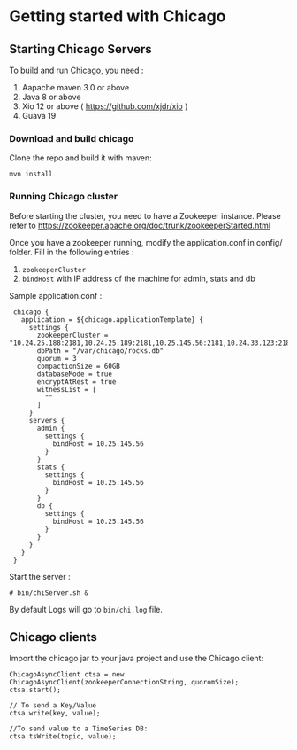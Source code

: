 Getting started with Chicago
============================


## Starting Chicago Servers ##

To build and run Chicago, you need :
 1. Aapache maven 3.0 or above
 2. Java 8 or above
 3. Xio 12 or above ( https://github.com/xjdr/xio )
 4. Guava 19


### Download and build chicago ###

Clone the repo and build it with maven:
     
    mvn install
  

  
### Running Chicago cluster ###

Before starting the cluster, you need to have a Zookeeper instance.
Please refer to https://zookeeper.apache.org/doc/trunk/zookeeperStarted.html

Once you have a zookeeper running, modify the application.conf in config/ folder.
Fill in the following entries :
  1. `zookeeperCluster`
  2. `bindHost` with IP address of the machine for  admin, stats and db
   
Sample application.conf :

     chicago {
       application = ${chicago.applicationTemplate} {
         settings {
           zookeeperCluster = "10.24.25.188:2181,10.24.25.189:2181,10.25.145.56:2181,10.24.33.123:2181"
           dbPath = "/var/chicago/rocks.db"
           quorum = 3
           compactionSize = 60GB
           databaseMode = true
           encryptAtRest = true
           witnessList = [
             ""
           ]
         }
         servers {
           admin {
             settings {
               bindHost = 10.25.145.56
             }
           }
           stats {
             settings {
               bindHost = 10.25.145.56
             }
           }
           db {
             settings {
               bindHost = 10.25.145.56
             }
           }
         }
       }
     }
   
Start the server :

``` # bin/chiServer.sh & ```

By default Logs will go to `bin/chi.log` file.


## Chicago clients ##

Import the chicago jar to your java project and use the Chicago client:


    ChicagoAsyncClient ctsa = new ChicagoAsyncClient(zookeeperConnectionString, quoromSize);
    ctsa.start();
    
    // To send a Key/Value 
    ctsa.write(key, value);
    
    //To send value to a TimeSeries DB:
    ctsa.tsWrite(topic, value);
